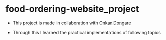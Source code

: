 # food-ordering-website_project

- This project is made in collaboration with [Onkar Dongare](https://github.com/onkardongare) 

- Through this I learned the practical implementations of following topics
